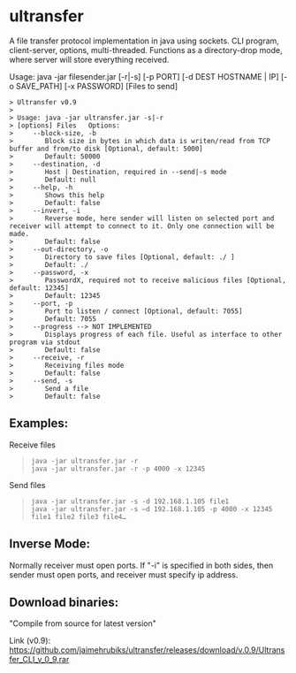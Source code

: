 # ultransfer

A file transfer protocol implementation in java using sockets. CLI program, client-server, options, multi-threaded. Functions as a directory-drop mode, where server will store everything received.

Usage: java -jar filesender.jar [-r|-s] [-p PORT] [-d DEST HOSTNAME | IP] [-o SAVE_PATH] [-x PASSWORD] [Files to send]

    > Ultransfer v0.9
    > 
    > Usage: java -jar ultransfer.jar -s|-r
    > [options] Files   Options:
    >     --block-size, -b
    >        Block size in bytes in which data is writen/read from TCP buffer and from/to disk [Optional, default: 5000]
    >        Default: 50000
    >     --destination, -d
    >        Host | Destination, required in --send|-s mode
    >        Default: null
    >     --help, -h
    >        Shows this help
    >        Default: false
    >     --invert, -i
    >        Reverse mode, here sender will listen on selected port and receiver will attempt to connect to it. Only one connection will be made.
    >        Default: false
    >     --out-directory, -o
    >        Directory to save files [Optional, default: ./ ]
    >        Default: ./
    >     --password, -x
    >        PasswordX, required not to receive malicious files [Optional, default: 12345]
    >        Default: 12345
    >     --port, -p
    >        Port to listen / connect [Optional, default: 7055]
    >        Default: 7055
    >     --progress --> NOT IMPLEMENTED
    >        Displays progress of each file. Useful as interface to other program via stdout
    >        Default: false
    >     --receive, -r
    >        Receiving files mode
    >        Default: false
    >     --send, -s
    >        Send a file
    >        Default: false


## Examples:

Receive files

>     java -jar ultransfer.jar -r 
>     java -jar ultransfer.jar -r -p 4000 -x 12345

 

Send files

>     java -jar ultransfer.jar -s -d 192.168.1.105 file1
>     java -jar ultransfer.jar -s —d 192.168.1.105 -p 4000 -x 12345 file1 file2 file3 file4…


## Inverse Mode:

Normally receiver must open ports. If "-i" is specified in both sides, then sender must open ports, and receiver must specify ip address.

## Download binaries:
"Compile from source for latest version"

Link (v0.9): https://github.com/jaimehrubiks/ultransfer/releases/download/v.0.9/Ultransfer_CLI_v_0_9.rar  
        
